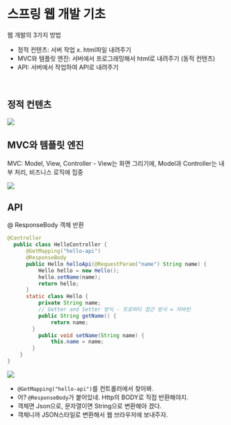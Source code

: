 # 스프링 웹 개발 기초
웹 개발의 3가지 방법
- 정적 컨텐츠: 서버 작업 x. html파일 내려주기
- MVC와 템플릿 엔진: 서버에서 프로그래밍해서 html로 내려주기 (동적 컨텐츠)
- API: 서버에서 작업하여 API로 내려주기  
</br>

## 정적 컨텐츠
<img src="https://raw.githubusercontent.com/smpark1020/tistory/master/Spring/%5B%EC%8A%A4%ED%94%84%EB%A7%81%20%EC%9E%85%EB%AC%B8%5D%20%EC%A0%95%EC%A0%81%20%EC%BB%A8%ED%85%90%EC%B8%A0/1.PNG">  

</br>

## MVC와 템플릿 엔진
MVC: Model, View, Controller - View는 화면 그리기에, Model과 Controller는 내부 처리, 비즈니스 로직에 집중  

<img src ="https://images.velog.io/images/sewonkim/post/5a9a1966-73f9-43b5-ae21-2857b90a5144/image.png">

</br>

## API
@ ResponseBody 객체 반환
```Java
@Controller
  public class HelloController {
      @GetMapping("hello-api")
      @ResponseBody
      public Hello helloApi(@RequestParam("name") String name) {
          Hello hello = new Hello();
          hello.setName(name);
          return hello;
      }
      static class Hello {
          private String name;
          // Getter and Setter 방식 - 프로퍼티 접근 방식 = 자바빈
          public String getName() {
              return name;
        }
          public void setName(String name) {
              this.name = name;
        } 
    }
}

```
<img src ="https://velog.velcdn.com/images/khoony0125/post/6d327242-5cb4-428d-9e7d-e05d4a5df525/image.png">  

- `@GetMapping("hello-api")`를 컨트롤러에서 찾아봐.
- 어? `@ResponseBody`가 붙어있네. Http의 BODY로 직접 반환해야지.
- 객체면 Json으로, 문자열이면 String으로 변환해야 겠다.
- 객체니까 JSON스타일로 변환해서 웹 브라우저에 보내주자.
